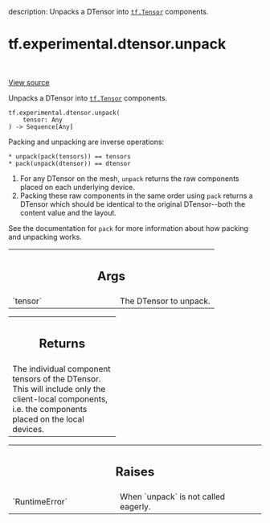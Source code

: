description: Unpacks a DTensor into <a href="../../../tf/Tensor.md"><code>tf.Tensor</code></a> components.

<div itemscope itemtype="http://developers.google.com/ReferenceObject">
<meta itemprop="name" content="tf.experimental.dtensor.unpack" />
<meta itemprop="path" content="Stable" />
</div>

# tf.experimental.dtensor.unpack

<!-- Insert buttons and diff -->

<table class="tfo-notebook-buttons tfo-api nocontent" align="left">

</table>

<a target="_blank" class="external" href="/code/stable/tensorflow/dtensor/python/api.py">View source</a>



Unpacks a DTensor into <a href="../../../tf/Tensor.md"><code>tf.Tensor</code></a> components.

<pre class="devsite-click-to-copy prettyprint lang-py tfo-signature-link">
<code>tf.experimental.dtensor.unpack(
    tensor: Any
) -> Sequence[Any]
</code></pre>



<!-- Placeholder for "Used in" -->

Packing and unpacking are inverse operations:

```
* unpack(pack(tensors)) == tensors
* pack(unpack(dtensor)) == dtensor
```

1. For any DTensor on the mesh, `unpack` returns the raw components placed on
   each underlying device.
2. Packing these raw components in the same order using `pack` returns a
   DTensor which should be identical to the original DTensor--both the content
   value and the layout.

See the documentation for `pack` for more information about how packing and
unpacking works.

<!-- Tabular view -->
 <table class="responsive fixed orange">
<colgroup><col width="214px"><col></colgroup>
<tr><th colspan="2"><h2 class="add-link">Args</h2></th></tr>

<tr>
<td>
`tensor`
</td>
<td>
The DTensor to unpack.
</td>
</tr>
</table>



<!-- Tabular view -->
 <table class="responsive fixed orange">
<colgroup><col width="214px"><col></colgroup>
<tr><th colspan="2"><h2 class="add-link">Returns</h2></th></tr>
<tr class="alt">
<td colspan="2">
The individual component tensors of the DTensor. This will include only the
client-local components, i.e. the components placed on the local devices.
</td>
</tr>

</table>



<!-- Tabular view -->
 <table class="responsive fixed orange">
<colgroup><col width="214px"><col></colgroup>
<tr><th colspan="2"><h2 class="add-link">Raises</h2></th></tr>

<tr>
<td>
`RuntimeError`
</td>
<td>
When `unpack` is not called eagerly.
</td>
</tr>
</table>


